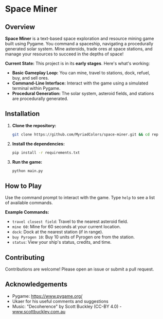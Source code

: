 # Space Miner

## Overview

**Space Miner** is a text-based space exploration and resource mining game built using Pygame. You command a spaceship, navigating a procedurally generated solar system. Mine asteroids, trade ores at space stations, and manage your resources to succeed in the depths of space!

**Current State:** This project is in its **early stages**.  Here's what's working:

- **Basic Gameplay Loop:** You can mine, travel to stations, dock, refuel, buy, and sell ores.
- **Command-Line Interface:** Interact with the game using a simulated terminal within Pygame.
- **Procedural Generation:** The solar system, asteroid fields, and stations are procedurally generated.

## Installation

1. **Clone the repository:**
   ```bash
   git clone https://github.com/MyriadColors/space-miner.git && cd repl-space-miner
   ```

2. **Install the dependencies:**
   ```bash
   pip install -r requirements.txt
   ```

3. **Run the game:**
   ```bash
   python main.py
   ```

## How to Play

Use the command prompt to interact with the game. Type `help` to see a list of available commands.

**Example Commands:**

- `travel closest field`: Travel to the nearest asteroid field.
- `mine 60`: Mine for 60 seconds at your current location.
- `dock`: Dock at the nearest station (if in range).
- `buy Pyrogen 10`: Buy 10 units of Pyrogen ore from the station.
- `status`: View your ship's status, credits, and time.

## Contributing

Contributions are welcome! Please open an issue or submit a pull request.

## Acknowledgements

- Pygame: https://www.pygame.org/
- Ukaer for his useful comments and suggestions
- Music: "Decoherence" by Scott Buckley (CC-BY 4.0) - www.scottbuckley.com.au 